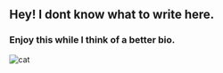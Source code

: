 ## Hey! I dont know what to write here.
### Enjoy this while I think of a better bio.
![cat](https://filmdaily.co/wp-content/uploads/2020/04/cute-cat-videos-lede.jpg)



<!--
**ezegatica/ezegatica** is a ✨ _special_ ✨ repository because its `README.md` (this file) appears on your GitHub profile.

Here are some ideas to get you started:

- 🔭 I’m currently working on ...
- 🌱 I’m currently learning ...
- 👯 I’m looking to collaborate on ...
- 🤔 I’m looking for help with ...
- 💬 Ask me about ...
- 📫 How to reach me: ...
- 😄 Pronouns: ...
- ⚡ Fun fact: ...
-->

